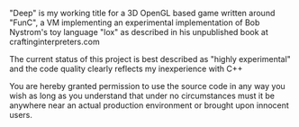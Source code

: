 
"Deep" is my working title for a 3D OpenGL based game written around "FunC", 
a VM implementing an experimental implementation of Bob Nystrom's toy language 
"lox" as described in his unpublished book at craftinginterpreters.com

The current status of this project is best described as "highly experimental"
and the code quality clearly reflects my inexperience with C++

You are hereby granted permission to use the source code in any way you wish
as long as you understand that under no circumstances must it be anywhere near
an actual production environment or brought upon innocent users.


